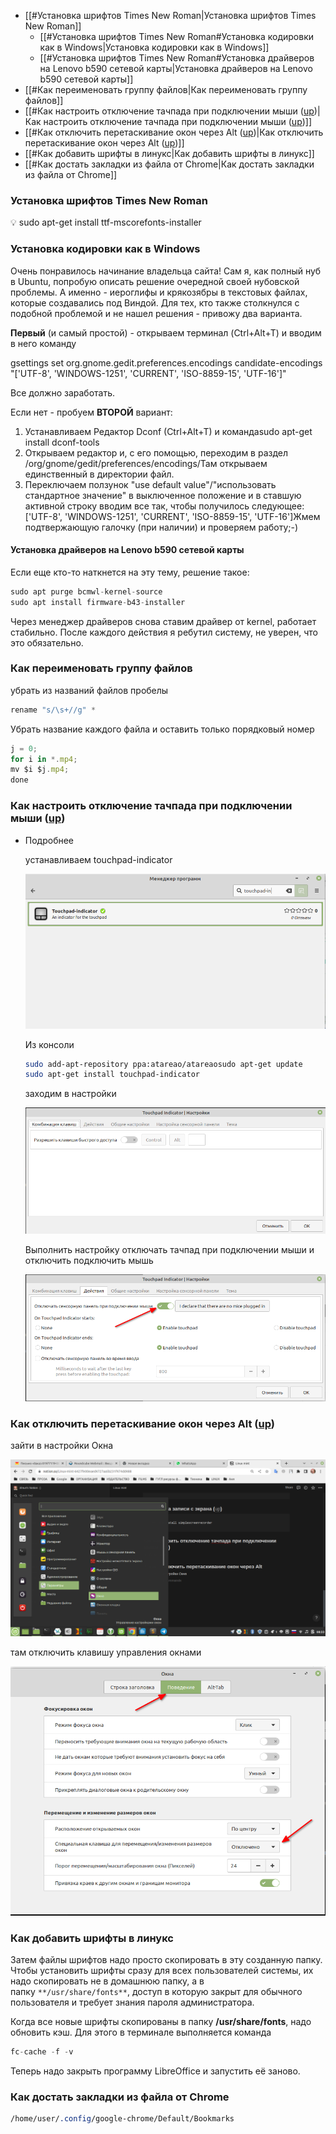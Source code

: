 - [[#Установка шрифтов Times New Roman|Установка шрифтов Times New Roman]]
	- [[#Установка шрифтов Times New Roman#Установка кодировки как в Windows|Установка кодировки как в Windows]]
	- [[#Установка шрифтов Times New Roman#Установка драйверов на Lenovo b590 сетевой карты|Установка драйверов на Lenovo b590 сетевой карты]]
- [[#Как переименовать группу файлов|Как переименовать группу файлов]]
- [[#Как настроить отключение тачпада при подключении мыши  ([up](Linux%20mint.md))|Как настроить отключение тачпада при подключении мыши  ([up](Linux%20mint.md))]]
- [[#Как отключить перетаскивание окон через Alt ([up](Linux%20mint.md))|Как отключить перетаскивание окон через Alt ([up](Linux%20mint.md))]]
- [[#Как добавить шрифты в линукс|Как добавить шрифты в линукс]]
- [[#Как достать закладки из файла от Chrome|Как достать закладки из файла от Chrome]]


### Установка шрифтов Times New Roman

<aside>
💡 sudo apt-get install ttf-mscorefonts-installer

</aside>

### Установка кодировки как в Windows

Очень понравилось начинание владельца сайта! Сам я, как полный нуб в Ubuntu, попробую описать решение очередной своей нубовской проблемы. А именно - иероглифы и крякозябры в текстовых файлах, которые создавались под Виндой. Для тех, кто также столкнулся с подобной проблемой и не нашел решения - привожу два варианта.

**Первый** (и самый простой) - открываем терминал (Ctrl+Alt+T) и вводим в него команду

gsettings set org.gnome.gedit.preferences.encodings candidate-encodings "['UTF-8', 'WINDOWS-1251', 'CURRENT', 'ISO-8859-15', 'UTF-16']"

Все должно заработать.

Если нет - пробуем **ВТОРОЙ** вариант:

1. Устанавливаем Редактор Dconf (Ctrl+Alt+T) и командаsudo apt-get install dconf-tools
2. Открываем редактор и, с его помощью, переходим в раздел /org/gnome/gedit/preferences/encodings/Там открываем единственный в директории файл.
3. Переключаем ползунок "use default value"/"использовать стандартное значение" в выключенное положение и в ставшую активной строку вводим все так, чтобы получилось следующее:['UTF-8', 'WINDOWS-1251', 'CURRENT', 'ISO-8859-15', 'UTF-16']Жмем подтвержающую галочку (при наличии) и проверяем работу;-)

#### Установка драйверов на Lenovo b590 сетевой карты

Если еще кто-то наткнется на эту тему, решение такое:

```jsx
sudo apt purge bcmwl-kernel-source
sudo apt install firmware-b43-installer
```

Через менеджер драйверов снова ставим драйвер от kernel, работает стабильно. После каждого действия я ребутил систему, не уверен, что это обязательно.

### Как переименовать группу файлов

убрать из названий файлов пробелы

```jsx
rename "s/\s+//g" *
```

Убрать название каждого файла и оставить только порядковый номер

```jsx
j = 0;
for i in *.mp4; 
mv $i $j.mp4; 
done
```

### Как настроить отключение тачпада при подключении мыши  ([up](Linux%20mint.md))

- Подробнее
    
    устанавливаем touchpad-indicator
    
    ![Untitled](Linux%20mint/Untitled.png)
    
    Из консоли
    
    ```bash
    sudo add-apt-repository ppa:atareao/atareaosudo apt-get update
    sudo apt-get install touchpad-indicator
    ```
    
    заходим в настройки
    
    ![Untitled](Linux%20mint/Untitled%201.png)
    
    Выполнить настройку отключать тачпад при подключении мыши и отключить подключить мышь
    
    ![Untitled](Linux%20mint/Untitled%202.png)
    

### Как отключить перетаскивание окон через Alt ([up](Linux%20mint.md))

зайти  в настройки Окна

![Untitled](Linux%20mint/Untitled%203.png)

там отключить клавишу управления окнами

![Untitled](Linux%20mint/Untitled%204.png)

### Как добавить шрифты в линукс

Затем файлы шрифтов надо просто скопировать в эту созданную папку. Чтобы установить шрифты сразу для всех пользователей системы, их надо скопировать не в домашнюю папку, а в папку `**/usr/share/fonts**`, доступ в которую закрыт для обычного пользователя и требует знания пароля администратора.

Когда все новые шрифты скопированы в папку **/usr/share/fonts**, надо обновить кэш. Для этого в терминале выполняется команда

```jsx
fc-cache -f -v
```

Теперь надо закрыть программу LibreOffice и запустить её заново.

### Как достать закладки из файла от Chrome

```css
/home/user/.config/google-chrome/Default/Bookmarks
```

